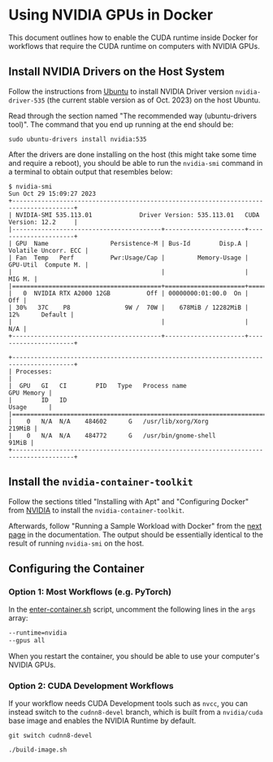 # Using NVIDIA GPUs in Docker

This document outlines how to enable the CUDA runtime inside Docker for
workflows that require the CUDA runtime on computers with NVIDIA GPUs.

## Install NVIDIA Drivers on the Host System

Follow the instructions from [Ubuntu][ubuntu-nvidia-install] to install NVIDIA
Driver version `nvidia-driver-535` (the current stable version as of Oct. 2023)
on the host Ubuntu.

Read through the section named "The recommended way (ubuntu-drivers tool)". The
command that you end up running at the end should be:

```shell
sudo ubuntu-drivers install nvidia:535
```

After the drivers are done installing on the host (this might take some time and
require a reboot), you should be able to run the `nvidia-smi` command in a
terminal to obtain output that resembles below:

```shell
$ nvidia-smi
Sun Oct 29 15:09:27 2023
+---------------------------------------------------------------------------------------+
| NVIDIA-SMI 535.113.01             Driver Version: 535.113.01   CUDA Version: 12.2     |
|-----------------------------------------+----------------------+----------------------+
| GPU  Name                 Persistence-M | Bus-Id        Disp.A | Volatile Uncorr. ECC |
| Fan  Temp   Perf          Pwr:Usage/Cap |         Memory-Usage | GPU-Util  Compute M. |
|                                         |                      |               MIG M. |
|=========================================+======================+======================|
|   0  NVIDIA RTX A2000 12GB          Off | 00000000:01:00.0  On |                  Off |
| 30%   37C    P8               9W /  70W |    678MiB / 12282MiB |     12%      Default |
|                                         |                      |                  N/A |
+-----------------------------------------+----------------------+----------------------+

+---------------------------------------------------------------------------------------+
| Processes:                                                                            |
|  GPU   GI   CI        PID   Type   Process name                            GPU Memory |
|        ID   ID                                                             Usage      |
|=======================================================================================|
|    0   N/A  N/A    484602      G   /usr/lib/xorg/Xorg                          219MiB |
|    0   N/A  N/A    484772      G   /usr/bin/gnome-shell                         91MiB |
+---------------------------------------------------------------------------------------+

```

[ubuntu-nvidia-install]: https://ubuntu.com/server/docs/nvidia-drivers-installation

## Install the `nvidia-container-toolkit`

Follow the sections titled "Installing with Apt" and "Configuring Docker" from
[NVIDIA][nvidia-toolkit] to install the `nvidia-container-toolkit`.

Afterwards, follow "Running a Sample Workload with Docker" from the [next
page][sample-workload] in the documentation. The output should be essentially
identical to the result of running `nvidia-smi` on the host.

[nvidia-toolkit]: https://docs.nvidia.com/datacenter/cloud-native/container-toolkit/latest/install-guide.html
[sample-workload]: https://docs.nvidia.com/datacenter/cloud-native/container-toolkit/latest/sample-workload.html

## Configuring the Container

### Option 1: Most Workflows (e.g. PyTorch)

In the [enter-container.sh](/enter-container.sh) script, uncomment the following
lines in the `args` array:

```bash
--runtime=nvidia
--gpus all
```

When you restart the container, you should be able to use your computer's NVIDIA
GPUs.

### Option 2: CUDA Development Workflows

If your workflow needs CUDA Development tools such as `nvcc`, you can instead
switch to the `cudnn8-devel` branch, which is built from a `nvidia/cuda` base
image and enables the NVIDIA Runtime by default.

```shell
git switch cudnn8-devel

./build-image.sh
```
